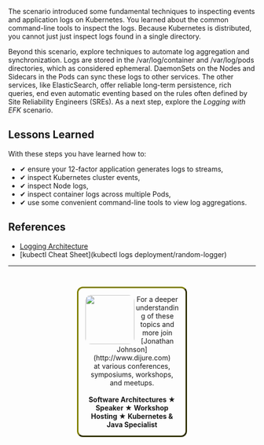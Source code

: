 The scenario introduced some fundamental techniques to inspecting events and application logs on Kubernetes. You learned about the common command-line tools to inspect the logs. Because Kubernetes is distributed, you cannot just just inspect logs found in a single directory.

 Beyond this scenario, explore techniques to automate log aggregation and synchronization. Logs are stored in the /var/log/container and /var/log/pods directories, which as considered ephemeral. DaemonSets on the Nodes and Sidecars in the Pods can sync these logs to other services. The other services, like ElasticSearch, offer reliable long-term persistence, rich queries, end even automatic eventing based on the rules often defined by Site Reliability Engineers (SREs). As a next step, explore the _Logging with EFK_ scenario.

## Lessons Learned ##

With these steps you have learned how to:

- &#x2714; ensure your 12-factor application generates logs to streams,
- &#x2714; inspect Kubernetes cluster events,
- &#x2714; inspect Node logs,
- &#x2714; inspect container logs across multiple Pods,
- &#x2714; use some convenient command-line tools to view log aggregations.

## References ##

- [Logging Architecture](https://kubernetes.io/docs/concepts/cluster-administration/logging/#logging-at-the-node-level)
- [kubectl Cheat Sheet](kubectl logs deployment/random-logger)

------
<p style="text-align: center; padding: 1em; margin: 3em; margin-left: 10em; margin-right: 10em; border-; 1px; border-color: olive;  border-radius: 12px; border-style:outset">
<img align="left" src="./assets/jonathan-johnson.jpg" width="100" style="border-radius: 12px">
For a deeper understanding of these topics and more join <br>[Jonathan Johnson](http://www.dijure.com)<br> at various conferences, symposiums, workshops, and meetups.
<br><br>
<b>Software Architectures ★ Speaker ★ Workshop Hosting ★ Kubernetes & Java Specialist</b>
</p>
